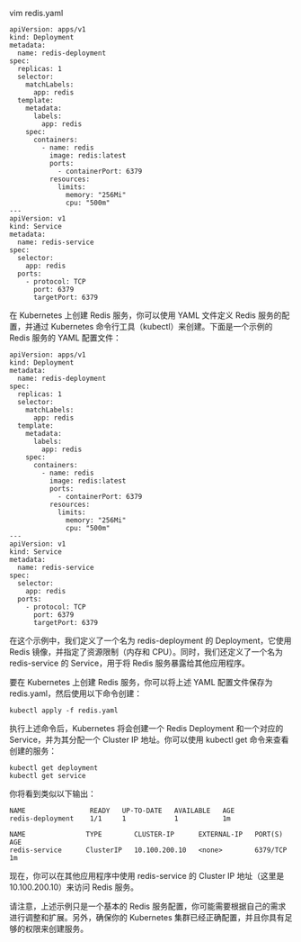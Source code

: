 vim redis.yaml

```
apiVersion: apps/v1
kind: Deployment
metadata:
  name: redis-deployment
spec:
  replicas: 1
  selector:
    matchLabels:
      app: redis
  template:
    metadata:
      labels:
        app: redis
    spec:
      containers:
        - name: redis
          image: redis:latest
          ports:
            - containerPort: 6379
          resources:
            limits:
              memory: "256Mi"
              cpu: "500m"
---
apiVersion: v1
kind: Service
metadata:
  name: redis-service
spec:
  selector:
    app: redis
  ports:
    - protocol: TCP
      port: 6379
      targetPort: 6379
```

在 Kubernetes 上创建 Redis 服务，你可以使用 YAML 文件定义 Redis 服务的配置，并通过 Kubernetes 命令行工具（kubectl）来创建。下面是一个示例的 Redis 服务的 YAML 配置文件：

```
apiVersion: apps/v1
kind: Deployment
metadata:
  name: redis-deployment
spec:
  replicas: 1
  selector:
    matchLabels:
      app: redis
  template:
    metadata:
      labels:
        app: redis
    spec:
      containers:
        - name: redis
          image: redis:latest
          ports:
            - containerPort: 6379
          resources:
            limits:
              memory: "256Mi"
              cpu: "500m"
---
apiVersion: v1
kind: Service
metadata:
  name: redis-service
spec:
  selector:
    app: redis
  ports:
    - protocol: TCP
      port: 6379
      targetPort: 6379

```

在这个示例中，我们定义了一个名为 redis-deployment 的 Deployment，它使用 Redis 镜像，并指定了资源限制（内存和 CPU）。同时，我们还定义了一个名为 redis-service 的 Service，用于将 Redis 服务暴露给其他应用程序。

要在 Kubernetes 上创建 Redis 服务，你可以将上述 YAML 配置文件保存为 redis.yaml，然后使用以下命令创建：

```shell
kubectl apply -f redis.yaml

```

执行上述命令后，Kubernetes 将会创建一个 Redis Deployment 和一个对应的 Service，并为其分配一个 Cluster IP 地址。你可以使用 kubectl get 命令来查看创建的服务：

```shell
kubectl get deployment
kubectl get service

```

你将看到类似以下输出：

```
NAME                READY   UP-TO-DATE   AVAILABLE   AGE
redis-deployment    1/1     1            1           1m

NAME               TYPE        CLUSTER-IP      EXTERNAL-IP   PORT(S)    AGE
redis-service      ClusterIP   10.100.200.10   <none>        6379/TCP   1m

```

现在，你可以在其他应用程序中使用 redis-service 的 Cluster IP 地址（这里是 10.100.200.10）来访问 Redis 服务。

请注意，上述示例只是一个基本的 Redis 服务配置，你可能需要根据自己的需求进行调整和扩展。另外，确保你的 Kubernetes 集群已经正确配置，并且你具有足够的权限来创建服务。